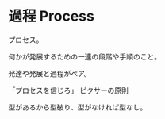 # 過程 Process

プロセス。

何かが発展するための一連の段階や手順のこと。

発達や発展と過程がペア。

「プロセスを信じろ」
ピクサーの原則

型があるから型破り、型がなければ型なし。
